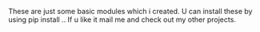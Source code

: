 These are just some basic modules which i created.
U can install these by using pip install .. 
If u like it mail me and check out my other projects.
